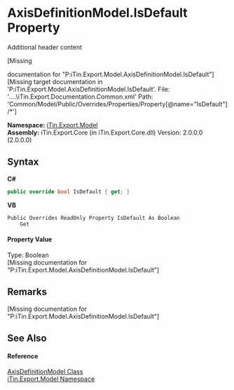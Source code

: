 # AxisDefinitionModel.IsDefault Property 
Additional header content 

\[Missing <summary> documentation for "P:iTin.Export.Model.AxisDefinitionModel.IsDefault"\]\[Missing <include> target documentation in 'P:iTin.Export.Model.AxisDefinitionModel.IsDefault'.  File: '..\..\iTin.Export.Documentation.Common.xml' Path: 'Common/Model/Public/Overrides/Properties/Property[@name="IsDefault"]/*'\]

**Namespace:**&nbsp;<a href="N_iTin_Export_Model">iTin.Export.Model</a><br />**Assembly:**&nbsp;iTin.Export.Core (in iTin.Export.Core.dll) Version: 2.0.0.0 (2.0.0.0)

## Syntax

**C#**<br />
``` C#
public override bool IsDefault { get; }
```

**VB**<br />
``` VB
Public Overrides ReadOnly Property IsDefault As Boolean
	Get
```


#### Property Value
Type: Boolean<br />\[Missing <value> documentation for "P:iTin.Export.Model.AxisDefinitionModel.IsDefault"\]

## Remarks
\[Missing <remarks> documentation for "P:iTin.Export.Model.AxisDefinitionModel.IsDefault"\]

## See Also


#### Reference
<a href="T_iTin_Export_Model_AxisDefinitionModel">AxisDefinitionModel Class</a><br /><a href="N_iTin_Export_Model">iTin.Export.Model Namespace</a><br />